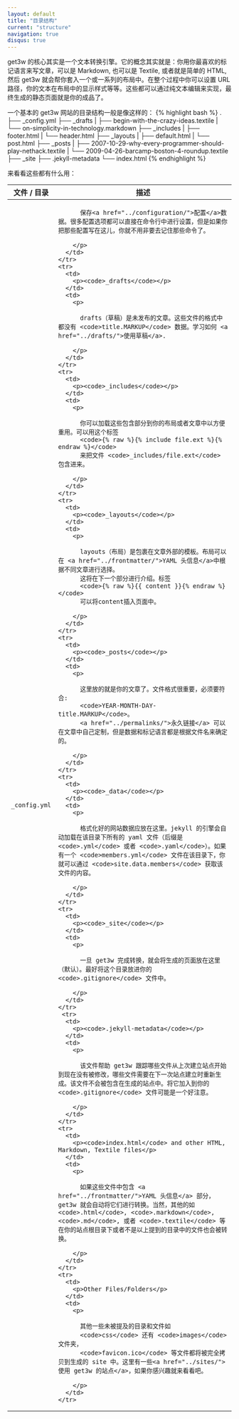 ```yaml
---
layout: default
title: "目录结构"
current: "structure"
navigation: true
disqus: true
---
```


get3w 的核心其实是一个文本转换引擎。它的概念其实就是：你用你最喜欢的标记语言来写文章，可以是 Markdown, 也可以是 Textile, 或者就是简单的 HTML, 然后 get3w 就会帮你套入一个或一系列的布局中。在整个过程中你可以设置 URL 路径，你的文本在布局中的显示样式等等。这些都可以通过纯文本编辑来实现，最终生成的静态页面就是你的成品了。

一个基本的 get3w 网站的目录结构一般是像这样的：
{% highlight bash %}
.
├── _config.yml
├── _drafts
|   ├── begin-with-the-crazy-ideas.textile
|   └── on-simplicity-in-technology.markdown
├── _includes
|   ├── footer.html
|   └── header.html
├── _layouts
|   ├── default.html
|   └── post.html
├── _posts
|   ├── 2007-10-29-why-every-programmer-should-play-nethack.textile
|   └── 2009-04-26-barcamp-boston-4-roundup.textile
├── _site
├── .jekyll-metadata
└── index.html
{% endhighlight %}

来看看这些都有什么用：

<div class="ct-table-wrapper ct-border --all">
<table class="ct-striped">
  <thead>
    <tr>
      <th>文件 / 目录</th>
      <th>描述</th>
    </tr>
  </thead>
  <tbody>
    <tr>
      <td>
        <p><code>_config.yml</code></p>
      </td>
      <td>
        <p>

          保存<a href="../configuration/">配置</a>数据。很多配置选项都可以直接在命令行中进行设置，但是如果你把那些配置写在这儿，你就不用非要去记住那些命令了。

        </p>
      </td>
    </tr>
    <tr>
      <td>
        <p><code>_drafts</code></p>
      </td>
      <td>
        <p>

          drafts（草稿）是未发布的文章。这些文件的格式中都没有 <code>title.MARKUP</code> 数据。学习如何 <a href="../drafts/">使用草稿</a>.

        </p>
      </td>
    </tr>
    <tr>
      <td>
        <p><code>_includes</code></p>
      </td>
      <td>
        <p>

          你可以加载这些包含部分到你的布局或者文章中以方便重用。可以用这个标签
          <code>{% raw %}{% include file.ext %}{% endraw %}</code>
          来把文件 <code>_includes/file.ext</code> 包含进来。

        </p>
      </td>
    </tr>
    <tr>
      <td>
        <p><code>_layouts</code></p>
      </td>
      <td>
        <p>

          layouts（布局）是包裹在文章外部的模板。布局可以在 <a href="../frontmatter/">YAML 头信息</a>中根据不同文章进行选择。
          这将在下一个部分进行介绍。标签
          <code>{% raw %}{{ content }}{% endraw %}</code>
          可以将content插入页面中。

        </p>
      </td>
    </tr>
    <tr>
      <td>
        <p><code>_posts</code></p>
      </td>
      <td>
        <p>

          这里放的就是你的文章了。文件格式很重要，必须要符合:
          <code>YEAR-MONTH-DAY-title.MARKUP</code>。
          <a href="../permalinks/">永久链接</a> 可以在文章中自己定制，但是数据和标记语言都是根据文件名来确定的。

        </p>
      </td>
    </tr>
    <tr>
      <td>
        <p><code>_data</code></p>
      </td>
      <td>
        <p>

          格式化好的网站数据应放在这里。jekyll 的引擎会自动加载在该目录下所有的 yaml 文件（后缀是 <code>.yml</code> 或者 <code>.yaml</code>）。如果有一个 <code>members.yml</code> 文件在该目录下，你就可以通过 <code>site.data.members</code> 获取该文件的内容。

        </p>
      </td>
    </tr>
    <tr>
      <td>
        <p><code>_site</code></p>
      </td>
      <td>
        <p>

          一旦 get3w 完成转换，就会将生成的页面放在这里（默认）。最好将这个目录放进你的 <code>.gitignore</code> 文件中。

        </p>
      </td>
    </tr>
     <tr>
      <td>
        <p><code>.jekyll-metadata</code></p>
      </td>
      <td>
        <p>

          该文件帮助 get3w 跟踪哪些文件从上次建立站点开始到现在没有被修改，哪些文件需要在下一次站点建立时重新生成。该文件不会被包含在生成的站点中。将它加入到你的 <code>.gitignore</code> 文件可能是一个好注意。

        </p>
      </td>
    </tr>
    <tr>
      <td>
        <p><code>index.html</code> and other HTML, Markdown, Textile files</p>
      </td>
      <td>
        <p>

          如果这些文件中包含 <a href="../frontmatter/">YAML 头信息</a> 部分，get3w 就会自动将它们进行转换。当然，其他的如 <code>.html</code>, <code>.markdown</code>, <code>.md</code>, 或者 <code>.textile</code> 等在你的站点根目录下或者不是以上提到的目录中的文件也会被转换。

        </p>
      </td>
    </tr>
    <tr>
      <td>
        <p>Other Files/Folders</p>
      </td>
      <td>
        <p>

          其他一些未被提及的目录和文件如
          <code>css</code> 还有 <code>images</code> 文件夹，
          <code>favicon.ico</code> 等文件都将被完全拷贝到生成的 site 中。这里有一些<a href="../sites/">使用 get3w 的站点</a>，如果你感兴趣就来看看吧。

        </p>
      </td>
    </tr>
  </tbody>
</table>
</div>

